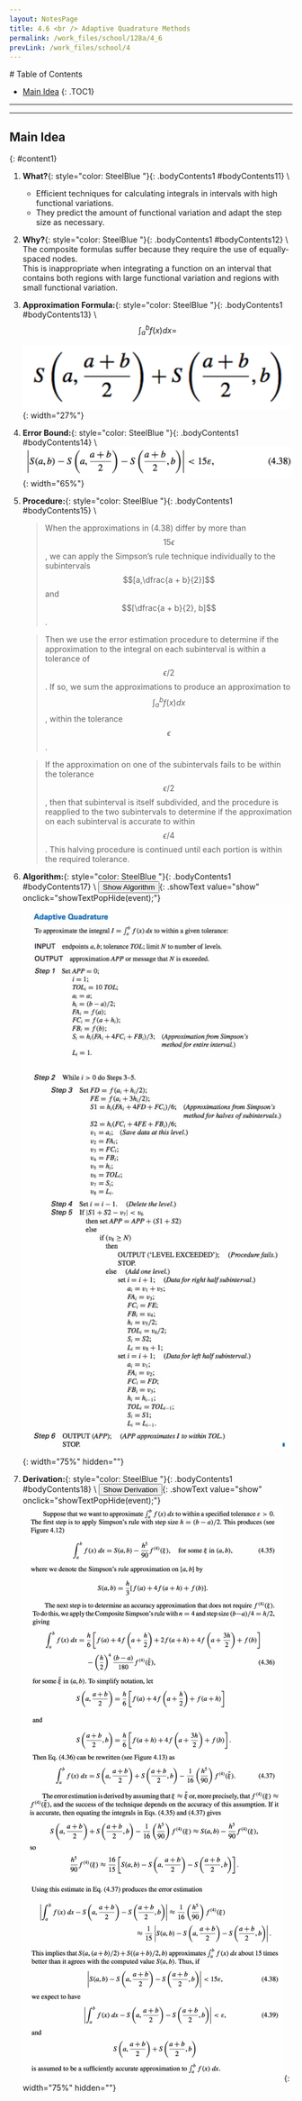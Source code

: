 ```yaml
---
layout: NotesPage
title: 4.6 <br /> Adaptive Quadrature Methods
permalink: /work_files/school/128a/4_6
prevLink: /work_files/school/4
---
```


<div markdown="1" class = "TOC">
# Table of Contents

  * [Main Idea](#content1)
  {: .TOC1}

</div>

***
***

## Main Idea
{: #content1}

1. **What?**{: style="color: SteelBlue  "}{: .bodyContents1 #bodyContents11} \\
    * Efficient techniques for calculating integrals in intervals with high functional variations.  
    * They predict the amount of functional variation and adapt the step size as necessary.
2. **Why?**{: style="color: SteelBlue  "}{: .bodyContents1 #bodyContents12} \\
    The composite formulas suffer because they require the use of equally-spaced nodes.  
    This is inappropriate when integrating a function on an interval that contains both regions with large functional variation and regions with small functional variation.
3. **Approximation Formula:**{: style="color: SteelBlue  "}{: .bodyContents1 #bodyContents13} \\
    $$\int_{a}^{b} f(x) dx = $$  

    ![formula](/main_files/128a/4/4.6/2.png){: width="27%"}

4. **Error Bound:**{: style="color: SteelBlue  "}{: .bodyContents1 #bodyContents14} \\
    ![formula](/main_files/128a/4/4.6/1.png){: width="65%"}

5. **Procedure:**{: style="color: SteelBlue  "}{: .bodyContents1 #bodyContents15} \\
    > When the approximations in (4.38) differ by more than $$15\epsilon$$, we can apply the Simpson’s rule technique individually to the subintervals $$[a,\dfrac{a + b}{2}]$$ and $$[\dfrac{a + b}{2}, b]$$.  
    
    > Then we use the error estimation procedure to determine if the approximation to the integral on each subinterval is within a tolerance of $$\epsilon/2$$. If so, we sum the approximations to produce an approximation to $$\int_{a}^{b} f(x) dx$$, within the tolerance $$\epsilon$$.  

    > If the approximation on one of the subintervals fails to be within the tolerance $$\epsilon/2$$, then
    that subinterval is itself subdivided, and the procedure is reapplied to the two subintervals to determine if the approximation on each subinterval is accurate to within $$\epsilon/4$$. This halving procedure is continued until each portion is within the required tolerance.

7. **Algorithm:**{: style="color: SteelBlue  "}{: .bodyContents1 #bodyContents17} \\
    <button>Show Algorithm</button>{: .showText value="show"
     onclick="showTextPopHide(event);"}
    ![formula](/main_files/128a/4/4.6/Algorithm.jpg){: width="75%" hidden=""}

8. **Derivation:**{: style="color: SteelBlue  "}{: .bodyContents1 #bodyContents18} \\
    <button>Show Derivation</button>{: .showText value="show"
     onclick="showTextPopHide(event);"}
    ![formula](/main_files/128a/4/4.6/derivation.jpg){: width="75%" hidden=""}
